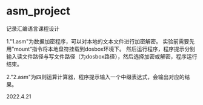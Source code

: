 # asm_project
记录汇编语言课程设计

1."1.asm"为数据加密程序，可以对本地的文本文件进行加密解密。
实验前需要先用”mount“指令将本地盘符挂载到dosbox环境下。
然后运行程序，程序提示分别输入读文件路径与写文件路径（为dosbox路径），然后选择加密或解密，程序运行结束。

2."2.asm"为四则运算计算器，程序提示输入一个中缀表达式，会输出对应的结果。


2022.4.21
